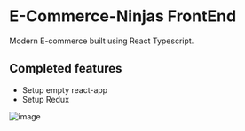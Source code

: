# E-Commerce-Ninjas FrontEnd

Modern E-commerce built using React Typescript.

## Completed features
- Setup empty react-app
- Setup Redux

![image](https://github.com/ProgrammerDATCH/React-with-redux-setup/assets/128073754/34ae6838-2669-465f-b723-d16a8c544cc1)
